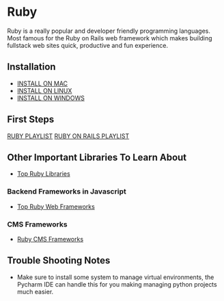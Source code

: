 # Ruby

Ruby is a really popular and developer friendly programming languages. Most famous for the Ruby on Rails web framework which makes building fullstack web sites quick, productive and fun experience.

## Installation

- [INSTALL ON MAC](https://stackify.com/install-ruby-on-your-mac-everything-you-need-to-get-going/)
- [INSTALL ON LINUX](https://linuxhint.com/install_ruby_ubuntu-2/)
- [INSTALL ON WINDOWS](https://stackify.com/install-ruby-on-windows-everything-you-need-to-get-going/)

## First Steps

[RUBY PLAYLIST](https://www.youtube.com/playlist?list=PLY6oTPmKnKbZp8Kh6jS5A6j-6H2kGY12e)
[RUBY ON RAILS PLAYLIST](https://www.youtube.com/playlist?list=PLY6oTPmKnKbYlAqVHgzZl5lou54bizdbV)

## Other Important Libraries To Learn About

- [Top Ruby Libraries](https://rubygarage.org/blog/best-ruby-gems-we-use)

### Backend Frameworks in Javascript

- [Top Ruby Web Frameworks](https://scoutapm.com/blog/a-tour-of-7-popular-ruby-frameworks-in-2020)

### CMS Frameworks

- [Ruby CMS Frameworks](https://www.ideamotive.co/blog/your-guide-to-content-management-systems-for-ruby-on-rails)

## Trouble Shooting Notes

- Make sure to install some system to manage virtual environments, the Pycharm IDE can handle this for you making managing python projects much easier.
